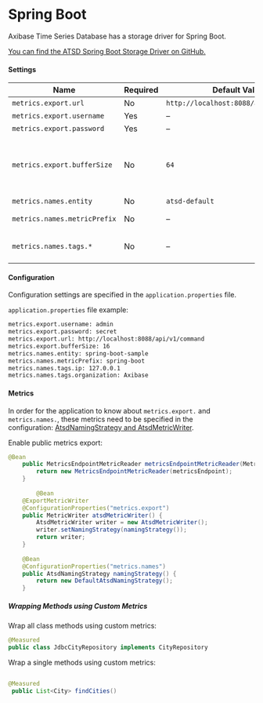 # Spring Boot

Axibase Time Series Database has a storage driver for Spring Boot.

[You can find the ATSD Spring Boot Storage Driver on GitHub.](https://github.com/axibase/spring-boot)

#### Settings

| Name | Required | Default Value | Description |
| --- | --- | --- | --- |
|  `metrics.export.url`  |  No  |  `http://localhost:8088/api/v1/command`  |  ATSD API URL  |
|  `metrics.export.username`  |  Yes  |  –  |  ATSD Username.  |
|  `metrics.export.password`  |  Yes  |  –  |  ATSD Password.  |
|  `metrics.export.bufferSize`  |  No  |  `64`  |  Size of metrics buffer. Metrics writer flushes the buffer if it is full or by schedule (configured by `spring.metrics.export.*` properties.)  |
|  `metrics.names.entity`  |  No  |  `atsd-default`  |  Entity name.  |
|  `metrics.names.metricPrefix`  |  No  |  –  |  A prefix to be added to the original metric name.  |
|  `metrics.names.tags.*`  |  No  |  –  |  Optional set of key-value pairs in the ATSD time series identifier.  |

#### Configuration

Configuration settings are specified in the `application.properties` file.

`application.properties` file example:

```txt
metrics.export.username: admin
metrics.export.password: secret
metrics.export.url: http://localhost:8088/api/v1/command
metrics.export.bufferSize: 16
metrics.names.entity: spring-boot-sample
metrics.names.metricPrefix: spring-boot
metrics.names.tags.ip: 127.0.0.1
metrics.names.tags.organization: Axibase
```

#### Metrics

In order for the application to know about `metrics.export.` and `metrics.names.`, these metrics need to be specified in the configuration: [AtsdNamingStrategy and AtsdMetricWriter](https://github.com/axibase/spring-boot/blob/master/spring-boot-samples/spring-boot-sample-metrics-atsd/src/main/java/sample/metrics/atsd/SampleAtsdExportApplication.java).

Enable public metrics export:

```java
@Bean
    public MetricsEndpointMetricReader metricsEndpointMetricReader(MetricsEndpoint metricsEndpoint) {
        return new MetricsEndpointMetricReader(metricsEndpoint);
    }
 
        @Bean
    @ExportMetricWriter
    @ConfigurationProperties("metrics.export")
    public MetricWriter atsdMetricWriter() {
        AtsdMetricWriter writer = new AtsdMetricWriter();
        writer.setNamingStrategy(namingStrategy());
        return writer;
    }
 
    @Bean
    @ConfigurationProperties("metrics.names")
    public AtsdNamingStrategy namingStrategy() {
        return new DefaultAtsdNamingStrategy();
    }
```

##### Wrapping Methods using Custom Metrics

Wrap all class methods using custom metrics:

```java
@Measured
public class JdbcCityRepository implements CityRepository
```

Wrap a single methods using custom metrics:

```java

@Measured
 public List<City> findCities()
```
